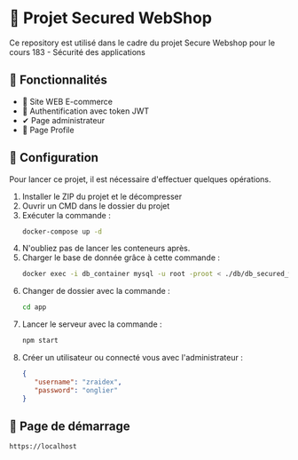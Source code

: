 # 📌 Projet Secured WebShop

Ce repository est utilisé dans le cadre du projet Secure Webshop pour le cours 183 - Sécurité des applications
## 🚀 Fonctionnalités
- 🛒 Site WEB E-commerce
- 🔐 Authentification avec token JWT 
- ✔ Page administrateur  
- 🧔 Page Profile
  
## 🔧 Configuration
Pour lancer ce projet, il est nécessaire d'effectuer quelques opérations.

1) Installer le ZIP du projet et le décompresser
2) Ouvrir un CMD dans le dossier du projet
3) Exécuter la commande :
   ```bash
   docker-compose up -d
   ```
4) N'oubliez pas de lancer les conteneurs après.
5) Charger le base de donnée grâce à cette commande :
   ```bash
   docker exec -i db_container mysql -u root -proot < ./db/db_secured_webshop.sql
   ```
6) Changer de dossier avec la commande :
   ```bash
   cd app
   ```
7) Lancer le serveur avec la commande :
   ```bash
   npm start
   ```
8) Créer un utilisateur ou connecté vous avec l'administrateur :
   ```json
   {
      "username": "zraidex",
      "password": "onglier"
   }
   ```

## 📃 Page de démarrage
```url
https://localhost
```
